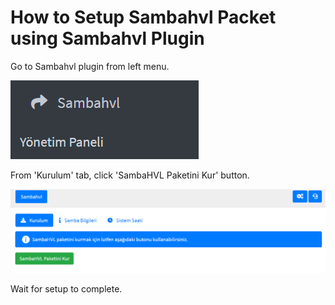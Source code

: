 # How to Setup Sambahvl Packet using Sambahvl Plugin

Go to Sambahvl plugin from left menu.

<img src="./Assets/sambahvl.png">

From 'Kurulum' tab, click 'SambaHVL Paketini Kur' button.

<img src ="./Assets/kurulum.png">

Wait for setup to complete.

